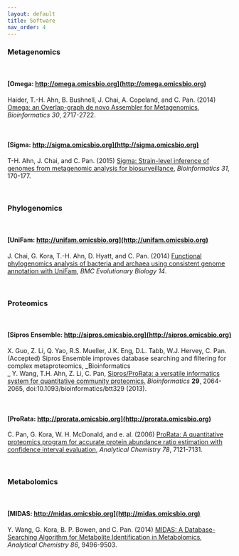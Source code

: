 ```yaml
---
layout: default
title: Software
nav_order: 4
---
```


### Metagenomics

&nbsp;

#### [**Omega**: http://omega.omicsbio.org](http://omega.omicsbio.org)

Haider, T.-H. Ahn, B. Bushnell, J. Chai, A. Copeland, and C. Pan. (2014) [Omega: an Overlap-graph de novo Assembler for Metagenomics](https://www.omicsbio.org/2014/06/19/omega-an-overlap-graph-de-novo-assembler-for-metagenomics/ "Omega: an Overlap-graph de novo Assembler for Metagenomics."), _Bioinformatics_ _30_, 2717-2722.

&nbsp;

#### [**Sigma**: http://sigma.omicsbio.org](http://sigma.omicsbio.org)

T-H. Ahn, J. Chai, and C. Pan. (2015) [Sigma: Strain-level inference of genomes from metagenomic analysis for biosurveillance](https://academic.oup.com/bioinformatics/article-lookup/doi/10.1093/bioinformatics/btu641), _Bioinformatics_ _31_, 170-177.

&nbsp;

### Phylogenomics

&nbsp;

#### [**UniFam**: http://unifam.omicsbio.org](http://unifam.omicsbio.org)

J. Chai, G. Kora, T.-H. Ahn, D. Hyatt, and C. Pan. (2014) [Functional phylogenomics analysis of bacteria and archaea using consistent genome annotation with UniFam](https://bmcevolbiol.biomedcentral.com/articles/10.1186/s12862-014-0207-y), _BMC Evolutionary Biology_ _14_.

&nbsp;

### Proteomics

&nbsp;

#### [**Sipros Ensemble**: http://sipros.omicsbio.org](http://sipros.omicsbio.org)

X. Guo, Z. Li, Q. Yao, R.S. Mueller, J.K. Eng, D.L. Tabb, W.J. Hervey, C. Pan. (Accepted) Sipros Ensemble improves database searching and filtering for complex metaproteomics, _Bioinformatics  
_ Y. Wang, T.H. Ahn, Z. Li, C. Pan, [Sipros/ProRata: a versatile informatics system for quantitative community proteomics.](https://www.omicsbio.org/2013/08/15/siprosprorata-a-versatile-informatics-system-for-quantitative-community-proteomics/ "Sipros/ProRata: a versatile informatics system for quantitative community proteomics.") _Bioinformatics_ **29**, 2064-2065, doi:10.1093/bioinformatics/btt329 (2013).

&nbsp;

#### [**ProRata**: http://prorata.omicsbio.org](http://prorata.omicsbio.org)

C. Pan, G. Kora, W. H. McDonald, and e. al. (2006) [ProRata: A quantitative proteomics program for accurate protein abundance ratio estimation with confidence interval evaluation](https://www.omicsbio.org/2006/10/14/prorata-a-quantitative-proteomics-program-for-accurate-protein-abundance-ratio-estimation-with-confidence-interval-evaluation/ "ProRata: A quantitative proteomics program for accurate protein abundance ratio estimation with confidence interval evaluation"), _Analytical Chemistry_ _78_, 7121-7131.

&nbsp;

### Metabolomics

&nbsp;

#### [**MIDAS**: http://midas.omicsbio.org](http://midas.omicsbio.org)

Y. Wang, G. Kora, B. P. Bowen, and C. Pan. (2014) [MIDAS: A Database-Searching Algorithm for Metabolite Identification in Metabolomics](https://www.omicsbio.org/2014/08/26/midas-a-database-searching-algorithm-for-metabolite-identification-in-metabolomics/ "MIDAS: A Database-Searching Algorithm for Metabolite Identification in Metabolomics."), _Analytical Chemistry_ _86_, 9496-9503.